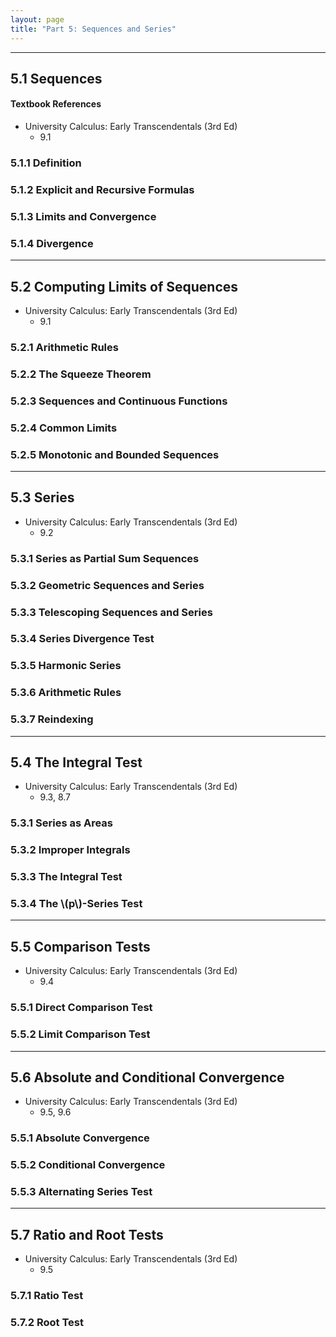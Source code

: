 ```yaml
---
layout: page
title: "Part 5: Sequences and Series"
---
```


---

## 5.1 Sequences

#### Textbook References

- University Calculus: Early Transcendentals (3rd Ed)
    - 9.1

### 5.1.1 Definition

### 5.1.2 Explicit and Recursive Formulas

### 5.1.3 Limits and Convergence

### 5.1.4 Divergence


---

## 5.2 Computing Limits of Sequences

- University Calculus: Early Transcendentals (3rd Ed)
    - 9.1

### 5.2.1 Arithmetic Rules

### 5.2.2 The Squeeze Theorem

### 5.2.3 Sequences and Continuous Functions

### 5.2.4 Common Limits

### 5.2.5 Monotonic and Bounded Sequences


---

## 5.3 Series

- University Calculus: Early Transcendentals (3rd Ed)
    - 9.2

### 5.3.1 Series as Partial Sum Sequences

### 5.3.2 Geometric Sequences and Series

### 5.3.3 Telescoping Sequences and Series

### 5.3.4 Series Divergence Test

### 5.3.5 Harmonic Series

### 5.3.6 Arithmetic Rules

### 5.3.7 Reindexing


---

## 5.4 The Integral Test

- University Calculus: Early Transcendentals (3rd Ed)
    - 9.3, 8.7

### 5.3.1 Series as Areas

### 5.3.2 Improper Integrals

### 5.3.3 The Integral Test

### 5.3.4 The \\(p\\)-Series Test


---

## 5.5 Comparison Tests

- University Calculus: Early Transcendentals (3rd Ed)
    - 9.4

### 5.5.1 Direct Comparison Test

### 5.5.2 Limit Comparison Test


---

## 5.6 Absolute and Conditional Convergence

- University Calculus: Early Transcendentals (3rd Ed)
    - 9.5, 9.6

### 5.5.1 Absolute Convergence

### 5.5.2 Conditional Convergence

### 5.5.3 Alternating Series Test


---

## 5.7 Ratio and Root Tests

- University Calculus: Early Transcendentals (3rd Ed)
    - 9.5

### 5.7.1 Ratio Test

### 5.7.2 Root Test
